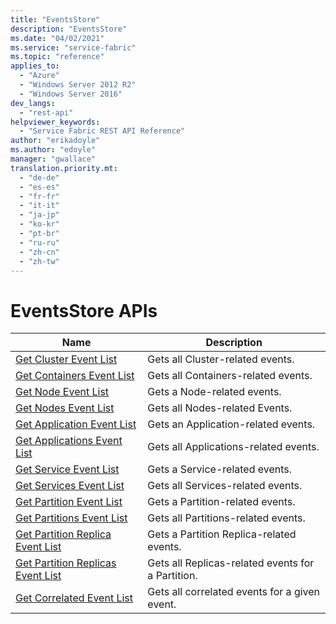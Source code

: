 ```yaml
---
title: "EventsStore"
description: "EventsStore"
ms.date: "04/02/2021"
ms.service: "service-fabric"
ms.topic: "reference"
applies_to: 
  - "Azure"
  - "Windows Server 2012 R2"
  - "Windows Server 2016"
dev_langs: 
  - "rest-api"
helpviewer_keywords: 
  - "Service Fabric REST API Reference"
author: "erikadoyle"
ms.author: "edoyle"
manager: "gwallace"
translation.priority.mt: 
  - "de-de"
  - "es-es"
  - "fr-fr"
  - "it-it"
  - "ja-jp"
  - "ko-kr"
  - "pt-br"
  - "ru-ru"
  - "zh-cn"
  - "zh-tw"
---
```

# EventsStore APIs

| Name | Description |
| --- | --- |
| [Get Cluster Event List](sfclient-api-getclustereventlist.md) | Gets all Cluster-related events.<br/> |
| [Get Containers Event List](sfclient-api-getcontainerseventlist.md) | Gets all Containers-related events.<br/> |
| [Get Node Event List](sfclient-api-getnodeeventlist.md) | Gets a Node-related events.<br/> |
| [Get Nodes Event List](sfclient-api-getnodeseventlist.md) | Gets all Nodes-related Events.<br/> |
| [Get Application Event List](sfclient-api-getapplicationeventlist.md) | Gets an Application-related events.<br/> |
| [Get Applications Event List](sfclient-api-getapplicationseventlist.md) | Gets all Applications-related events.<br/> |
| [Get Service Event List](sfclient-api-getserviceeventlist.md) | Gets a Service-related events.<br/> |
| [Get Services Event List](sfclient-api-getserviceseventlist.md) | Gets all Services-related events.<br/> |
| [Get Partition Event List](sfclient-api-getpartitioneventlist.md) | Gets a Partition-related events.<br/> |
| [Get Partitions Event List](sfclient-api-getpartitionseventlist.md) | Gets all Partitions-related events.<br/> |
| [Get Partition Replica Event List](sfclient-api-getpartitionreplicaeventlist.md) | Gets a Partition Replica-related events.<br/> |
| [Get Partition Replicas Event List](sfclient-api-getpartitionreplicaseventlist.md) | Gets all Replicas-related events for a Partition.<br/> |
| [Get Correlated Event List](sfclient-api-getcorrelatedeventlist.md) | Gets all correlated events for a given event.<br/> |

